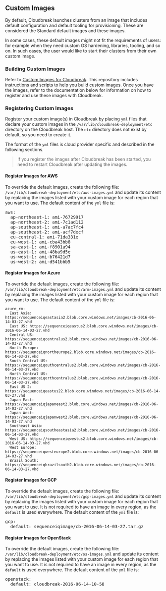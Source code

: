 
## Custom Images

By default, Cloudbreak launches clusters from an image that includes default configuration and default tooling for provisioning. These are considered the Standard default images and these images.

In some cases, these default images might not fit the requirements of users: for example when they need custom OS hardening, libraries, tooling, and so on. In such cases, the user would like to start their clusters from their own custom image.

### Building Custom Images

Refer to [Custom Images for Cloudbreak](https://github.com/hortonworks/cloudbreak-images). This repository includes instructions and scripts to help you build custom images. Once you have the images, refer to the documentation below for information on how to register and use these images with Cloudbreak.

### Registering Custom Images

Register your custom image(s) in Cloudbreak by placing `yml` files that declare your custom images in the `/var/lib/cloudbreak-deployment/etc` directory on the Cloudbreak host. The `etc` directory does not exist by default, so you need to create it.

The format of the `yml` files is cloud provider specific and described in the following sections.  

> If you register the images after Cloudbreak has been started, you need to restart Cloudbreak after updating the images.

#### Register Images for AWS

To override the default images, create the following file: `/var/lib/cloudbreak-deployment/etc/aws-images.yml` and update its content by replacing the images listed with your custom image for each region that you want to use. The default content of the `yml` file is:

<pre>
aws:
  ap-northeast-1: ami-76729917
  ap-northeast-2: ami-7c1ad112
  ap-southeast-1: ami-a7ac7fc4
  ap-southeast-2: ami-acf7decf
  eu-central-1: ami-71da331e
  eu-west-1: ami-cba43bb8
  sa-east-1: ami-f8901a94
  us-east-1: ami-48ba9d5e
  us-west-1: ami-b76421d7
  us-west-2: ami-d541bbb5
</pre>

#### Register Images for Azure

To override the default images, create the following file: `/var/lib/cloudbreak-deployment/etc/arm-images.yml` and update its content by replacing the images listed with your custom image for each region that you want to use. The default content of the `yml` file is:

```
azure_rm:
  East Asia: https://sequenceiqeastasia2.blob.core.windows.net/images/cb-2016-06-14-03-27.vhd
  East US: https://sequenceiqeastus2.blob.core.windows.net/images/cb-2016-06-14-03-27.vhd
  Central US: https://sequenceiqcentralus2.blob.core.windows.net/images/cb-2016-06-14-03-27.vhd
  North Europe: https://sequenceiqnortheurope2.blob.core.windows.net/images/cb-2016-06-14-03-27.vhd
  South Central US: https://sequenceiqouthcentralus2.blob.core.windows.net/images/cb-2016-06-14-03-27.vhd
  North Central US: https://sequenceiqorthcentralus2.blob.core.windows.net/images/cb-2016-06-14-03-27.vhd
  East US 2: https://sequenceiqeastus22.blob.core.windows.net/images/cb-2016-06-14-03-27.vhd
  Japan East: https://sequenceiqjapaneast2.blob.core.windows.net/images/cb-2016-06-14-03-27.vhd
  Japan West: https://sequenceiqjapanwest2.blob.core.windows.net/images/cb-2016-06-14-03-27.vhd
  Southeast Asia: https://sequenceiqsoutheastasia2.blob.core.windows.net/images/cb-2016-06-14-03-27.vhd
  West US: https://sequenceiqwestus2.blob.core.windows.net/images/cb-2016-06-14-03-27.vhd
  West Europe: https://sequenceiqwesteurope2.blob.core.windows.net/images/cb-2016-06-14-03-27.vhd
  Brazil South: https://sequenceiqbrazilsouth2.blob.core.windows.net/images/cb-2016-06-14-03-27.vhd
```

#### Register Images for GCP

To override the default images, create the following file: `/var/lib/cloudbreak-deployment/etc/gcp-images.yml` and update its content by replacing the images listed with your custom image for each region that you want to use. It is not required to have an image in every region, as the `default` is used everywhere. The default content of the `yml` file is:

<pre>
gcp:
  default: sequenceiqimage/cb-2016-06-14-03-27.tar.gz
</pre>

#### Register Images for OpenStack

To override the default images, create the following file: `/var/lib/cloudbreak-deployment/etc/os-images.yml` and update its content by replacing the images listed with your custom image for each region that you want to use. It is not required to have an image in every region, as the `default` is used everywhere. The default content of the `yml` file is:

<pre>
openstack:
  default: cloudbreak-2016-06-14-10-58
</pre>
